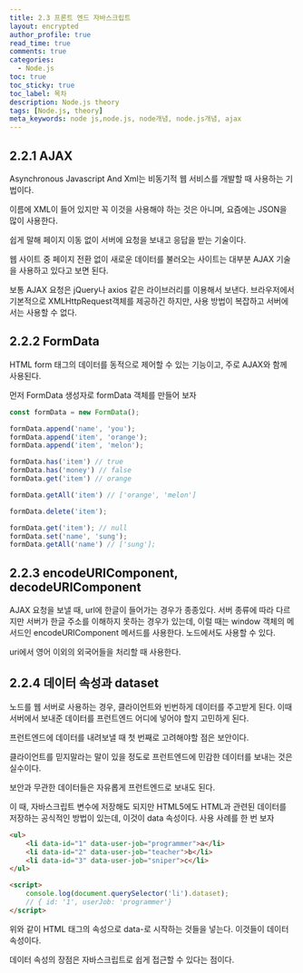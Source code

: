 ```yaml
---
title: 2.3 프론트 엔드 자바스크립트
layout: encrypted
author_profile: true
read_time: true
comments: true
categories:
  - Node.js
toc: true
toc_sticky: true
toc_label: 목차
description: Node.js theory
tags: [Node.js, theory]
meta_keywords: node js,node.js, node개념, node.js개념, ajax
---
```


## 2.2.1 AJAX

Asynchronous Javascript And Xml는 비동기적 웹 서비스를 개발할 때 사용하는 기법이다.

이름에 XML이 들어 있지만 꼭 이것을 사용해야 하는 것은 아니며, 요즘에는 JSON을 많이 사용한다.

쉽게 말해 페이지 이동 없이 서버에 요청을 보내고 응답을 받는 기술이다.

웹 사이트 중 페이지 전환 없이 새로운 데이터를 불러오는 사이트는 대부분 AJAX 기술을 사용하고 있다고 보면 된다.

보통 AJAX 요청은 jQuery나 axios 같은 라이브러리를 이용해서 보낸다. 브라우저에서 기본적으로 XMLHttpRequest객체를 제공하긴 하지만, 사용 방법이 복잡하고 서버에서는 사용할 수 없다.

## 2.2.2 FormData

HTML form 태그의 데이터를 동적으로 제어할 수 있는 기능이고, 주로 AJAX와 함께 사용된다.

먼저 FormData 생성자로 formData 객체를 만들어 보자

```js
const formData = new FormData();

formData.append('name', 'you');
formData.append('item', 'orange');
formData.append('item', 'melon');

formData.has('item') // true
formData.has('money') // false
formData.get('item') // orange

formData.getAll('item') // ['orange', 'melon']

formData.delete('item');

formData.get('item'); // null
formData.set('name', 'sung');
formData.getAll('name') // ['sung'];
```

## 2.2.3 encodeURIComponent, decodeURIComponent

AJAX 요청을 보낼 때, url에 한글이 들어가는 경우가 종종있다. 서버 종류에 따라 다르지만 서버가 한글 주소를 이해하지 못하는 경우가 있는데, 이럴 때는 window 객체의 메서드인 encodeURIComponent 메서드를 사용한다. 노드에서도 사용할 수 있다.

uri에서 영어 이외의 외국어들을 처리할 때 사용한다.

## 2.2.4 데이터 속성과 dataset

노드를 웹 서버로 사용하는 경우, 클라이언트와 빈번하게 데이터를 주고받게 된다. 이때 서버에서 보내준 데이터를 프런트엔드 어디에 넣어야 할지 고민하게 된다.

프런트엔드에 데이터를 내려보낼 때 첫 번째로 고려해야할 점은 보안이다.

클라이언트를 믿지말라는 말이 있을 정도로 프런트엔드에 민감한 데이터를 보내는 것은 실수이다.

보안과 무관한 데이터들은 자유롭게 프런트엔드로 보내도 된다. 

이 때, 자바스크립트 변수에 저장해도 되지만 HTML5에도 HTML과 관련된 데이터를 저장하는 공식적인 방법이 있는데, 이것이 data 속성이다. 사용 사례를 한 번 보자

```html
<ul>
	<li data-id="1" data-user-job="programmer">a</li>
	<li data-id="2" data-user-job="teacher">b</li>
	<li data-id="3" data-user-job="sniper">c</li>
</ul>

<script>
	console.log(document.querySelector('li').dataset);
	// { id: '1', userJob: 'programmer'}
</script>
```

위와 같이 HTML 태그의 속성으로 data-로 시작하는 것들을 넣는다.  이것들이 데이터 속성이다.

데이터 속성의 장점은 자바스크립트로 쉽게 접근할 수 있다는 점이다.